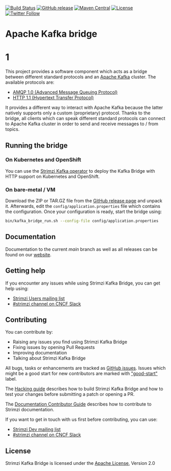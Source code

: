 [![Build Status](https://dev.azure.com/cncf/strimzi/_apis/build/status/strimzi-kafka-bridge?branchName=main)](https://dev.azure.com/cncf/strimzi/_build/latest?definitionId=34&branchName=main)
[![GitHub release](https://img.shields.io/github/release/strimzi/strimzi-kafka-bridge.svg)](https://github.com/strimzi/strimzi-kafka-bridge/releases/latest)
[![Maven Central](https://maven-badges.herokuapp.com/maven-central/io.strimzi/kafka-bridge/badge.svg)](https://maven-badges.herokuapp.com/maven-central/io.strimzi/kafka-bridge)
[![License](https://img.shields.io/badge/license-Apache--2.0-blue.svg)](http://www.apache.org/licenses/LICENSE-2.0)
[![Twitter Follow](https://img.shields.io/twitter/follow/strimziio.svg?style=social&label=Follow&style=for-the-badge)](https://twitter.com/strimziio)


# Apache Kafka bridge

# 1
This project provides a software component which acts as a bridge between different standard protocols and an [Apache Kafka](http://kafka.apache.org/) cluster.
The available protocols are:

* [AMQP 1.0 (Advanced Message Queuing Protocol)](https://www.amqp.org/)
* [HTTP 1.1 (Hypertext Transfer Protocol)](https://tools.ietf.org/html/rfc2616)

It provides a different way to interact with Apache Kafka because the latter natively supports only a custom (proprietary) protocol. 
Thanks to the bridge, all clients which can speak different standard protocols can connect to Apache Kafka cluster in order to send and receive messages to / from topics.

## Running the bridge

### On Kubernetes and OpenShift

You can use the [Strimzi Kafka operator](https://strimzi.io/) to deploy the Kafka Bridge with HTTP support on Kubernetes and OpenShift.

### On bare-metal / VM

Download the ZIP or TAR.GZ file from the [GitHub release page](https://github.com/strimzi/strimzi-kafka-bridge/releases) and unpack it.
Afterwards, edit the `config/application.properties` file which contains the configuration.
Once your configuration is ready, start the bridge using:

```bash
bin/kafka_bridge_run.sh --config-file config/application.properties
```

## Documentation

Documentation to the current _main_ branch as well as all releases can be found on our [website](https://strimzi.io).

## Getting help

If you encounter any issues while using Strimzi Kafka Bridge, you can get help using:

- [Strimzi Users mailing list](https://lists.cncf.io/g/cncf-strimzi-users/topics)
- [#strimzi channel on CNCF Slack](https://slack.cncf.io/)

## Contributing

You can contribute by:
- Raising any issues you find using Strimzi Kafka Bridge
- Fixing issues by opening Pull Requests
- Improving documentation
- Talking about Strimzi Kafka Bridge

All bugs, tasks or enhancements are tracked as [GitHub issues](https://github.com/strimzi/strimzi-kafka-bridge/issues). Issues which 
might be a good start for new contributors are marked with ["good-start"](https://github.com/strimzi/strimzi-kafka-bridge/labels/good-start) label.

The [Hacking guide](https://github.com/strimzi/strimzi-kafka-bridge/blob/main/HACKING.md) describes how to build Strimzi Kafka Bridge and how to test your changes before submitting a patch or opening a PR.

The [Documentation Contributor Guide](http://strimzi.io/contributing/guide/) describes how to contribute to Strimzi documentation.

If you want to get in touch with us first before contributing, you can use:

- [Strimzi Dev mailing list](https://lists.cncf.io/g/cncf-strimzi-dev/topics)
- [#strimzi channel on CNCF Slack](https://slack.cncf.io/)

## License

Strimzi Kafka Bridge is licensed under the [Apache License](./LICENSE), Version 2.0
